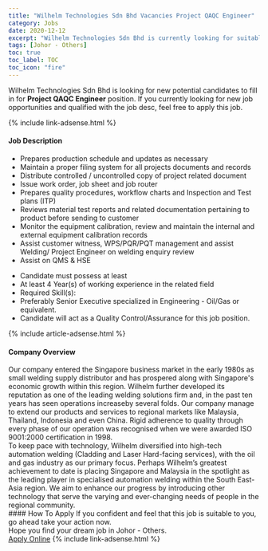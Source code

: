 ```yaml
---
title: "Wilhelm Technologies Sdn Bhd Vacancies Project QAQC Engineer" 
category: Jobs 
date: 2020-12-12 
excerpt: "Wilhelm Technologies Sdn Bhd is currently looking for suitable person to fill in the Project QAQC Engineer which positioned at Johor - Others" 
tags: [Johor - Others] 
toc: true 
toc_label: TOC 
toc_icon: "fire" 
--- 
```


<p>Wilhelm Technologies Sdn Bhd is looking for new potential candidates to fill in for <b>Project QAQC Engineer</b> position. If you currently looking for new job opportunities and qualified with the job desc, feel free to apply this job.
</p>{% include link-adsense.html %} 
<div><div><div><h4>Job Description</h4></div></div><div><div><span><div><ul><li>Prepares production schedule and updates as necessary</li><li>Maintain a proper filing system for all projects documents and records</li><li>Distribute controlled / uncontrolled copy of project related document</li><li>Issue work order, job sheet and job router</li><li>Prepares quality procedures, workflow charts and Inspection and Test plans (ITP)</li><li>Reviews material test reports and related documentation pertaining to product before sending to customer</li><li>Monitor the equipment calibration, review and maintain the internal and external equipment calibration records</li><li>Assist customer witness, WPS/PQR/PQT management and assist Welding/ Project Engineer on welding enquiry review</li><li>Assist on QMS &amp; HSE</li></ul><ul><li>Candidate must possess at least</li><li>At least 4 Year(s) of working experience in the related field</li><li>Required Skill(s):</li><li>Preferably Senior Executive specialized in Engineering - Oil/Gas or equivalent.</li><li>Candidate will act as a Quality Control/Assurance for this job position.</li></ul></div></span></div></div></div> 
{% include article-adsense.html %} 
<div><div><div><h4>Company Overview</h4></div></div><div><div><span><div><div>Our company entered the Singapore business market in the early 1980s as small welding supply distributor and has prospered along with Singapore's economic growth within this region. Wilhelm further developed its reputation as one of the leading welding solutions firm and, in the past ten years has seen operations increaseby several folds. Our company manage to extend our products and services to regional markets like Malaysia, Thailand, Indonesia and even China. Rigid adherence to quality through every phase of our operation was recognised when we were awarded ISO 9001:2000 certification in 1998.</div>
<div>To keep pace with technology, Wilhelm diversified into high-tech automation welding (Cladding and Laser Hard-facing services), with the oil and gas industry as our primary focus. Perhaps Wilhelm&#8217;s greatest achievement to date is placing Singapore and Malaysia in the spotlight as the leading player in specialised automation welding within the South East-Asia region. We aim to enhance our progress by introducing other technology that serve the varying and ever-changing needs of people in the regional community.</div></div></span></div></div></div> 
#### How To Apply 
If you confident and feel that this job is suitable to you, go ahead take your action now. <br/> 
Hope you find your dream job in Johor - Others. <br/> 
<a href="https://www.jobstreet.com.my/en/job/project-qaqc-engineer-4443031?jobId=jobstreet-my-job-4443031&sectionRank=16&token=0~4053c66f-e1cf-4d5a-917e-3ec1f8c2def9&fr=SRP%20View%20In%20New%20Ta" class="btn btn--info" target="_blank" rel="nofollow noopenner">Apply Online</a> 
{% include link-adsense.html %} 